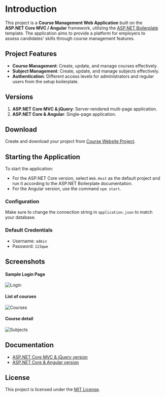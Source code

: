 # Introduction

This project is a **Course Management Web Application** built on the **ASP.NET Core MVC / Angular** framework, utilizing the [ASP.NET Boilerplate](https://aspnetboilerplate.com/Pages/Documents) template. The application aims to provide a platform for employers to assess candidates' skills through course management features.

## Project Features

- **Course Management**: Create, update, and manage courses effectively.
- **Subject Management**: Create, update, and manage subjects effectively.
- **Authentication**: Different access levels for administrators and regular users from the setup boilerplate.

## Versions

1. **ASP.NET Core MVC & jQuery**: Server-rendered multi-page application.
2. **ASP.NET Core & Angular**: Single-page application.

## Download

Create and download your project from [Course Website Project](https://github.com/cngthnh22112002/Course-website).

## Starting the Application

To start the application:
- For the ASP.NET Core version, select `Web.Host` as the default project and run it according to the ASP.NET Boilerplate documentation.
- For the Angular version, use the command `npm start`.

### Configuration

Make sure to change the connection string in `application.json` to match your database.

### Default Credentials
- Username: `admin`
- Password: `123qwe`

## Screenshots

#### Sample Login Page
![Login](screenshots/login.png)

#### List of courses
![Courses](screenshots/courses.png)

#### Course detail
![Subjects](screenshots/subjects.png)

## Documentation

- [ASP.NET Core MVC & jQuery version](https://aspnetboilerplate.com/Pages/Documents/Zero/Startup-Template-Core)
- [ASP.NET Core & Angular version](https://aspnetboilerplate.com/Pages/Documents/Zero/Startup-Template-Angular)

## License

This project is licensed under the [MIT License](LICENSE).